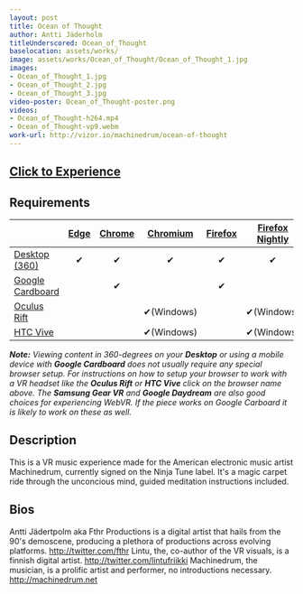 ```yaml
---
layout: post
title: Ocean of Thought
author: Antti Jäderholm
titleUnderscored: Ocean_of_Thought
baselocation: assets/works/
image: assets/works/Ocean_of_Thought/Ocean_of_Thought_1.jpg
images:
- Ocean_of_Thought_1.jpg
- Ocean_of_Thought_2.jpg
- Ocean_of_Thought_3.jpg
video-poster: Ocean_of_Thought-poster.png
videos: 
- Ocean_of_Thought-h264.mp4
- Ocean_of_Thought-vp9.webm
work-url: http://vizor.io/machinedrum/ocean-of-thought
---
```



<h2><a href="{{ page.work-url }}" target="_blank" class="button fit special icon fa-play"> Click to Experience</a></h2>

<div class="box" markdown="1">

## Requirements

|                     |[Edge][1]|[Chrome][2]|[Chromium][3]|[Firefox][4]|[Firefox Nightly][5]|[Safari][6]  
|---------------------|:-------:|:---------:|:-----------:|:----------:|:------------------:|:---------:
|[Desktop (360)][7]   |✔        |✔          |✔            |✔           |✔                   |✔     
|[Google Cardboard][8]|         |✔          |             |✔           |                    |✔     
|[Oculus Rift][9]     |         |           |✔(Windows)   |            |✔(Windows)          |      
|[HTC Vive][10]       |         |           |✔(Windows)   |            |✔(Windows)          | 
  
[1]:instructions.html#edge-ins
[2]:instructions.html#chrome-ins 
[3]:instructions.html#chromium-ins 
[4]:instructions.html#firefox-ins 
[5]:instructions.html#firefoxnightly-ins 
[6]:instructions.html#safari-ins 
[7]:instructions.html#desktop-ins
[8]:https://vr.google.com/cardboard/
[9]:https://www.oculus.com/rift/
[10]:https://www.vive.com/

***Note:** Viewing content in 360-degrees on your **Desktop** or using a mobile device with **Google Cardboard** does not usually require any special browser setup. For instructions on how to setup your browser to work with a VR headset like the **Oculus Rift** or **HTC Vive** click on the browser name above. The **Samsung Gear VR** and **Google Daydream** are also good choices for experiencing WebVR. If the piece works on Google Carboard it is likely to work on these as well.*

</div>

<div class="box" markdown="1">

## Description
This is a VR music experience made for the American electronic music artist Machinedrum, currently signed on the Ninja Tune label. It's a magic carpet ride through the unconcious mind, guided meditation instructions included.   

## Bios	
Antti Jädertpolm aka Fthr Productions is a digital artist that hails from the 90's demoscene, producing a plethora of productions across evolving platforms. http://twitter.com/fthr Lintu, the, co-author of the VR visuals, is a finnish digital artist. http://twitter.com/lintufriikki Machinedrum, the musician, is a prolific artist and performer, no introductions necessary. http://machinedrum.net

</div>
